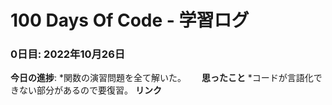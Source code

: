 # 100 Days Of Code - 学習ログ

### 0日目: 2022年10月26日

**今日の進捗**:
*関数の演習問題を全て解いた。　　
**思ったこと** 
*コードが言語化できない部分があるので要復習。
**リンク**


